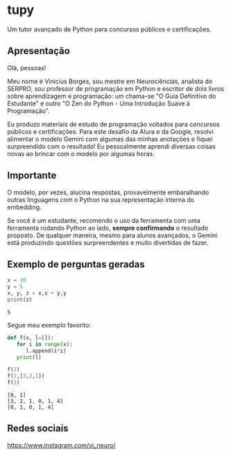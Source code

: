 # tupy
Um tutor avançado de Python para concursos públicos e certificações.

## Apresentação
Olá, pessoas!

Meu nome é Vinicius Borges, sou mestre em Neurociências, analista do SERPRO, sou professor de programação em Python e escritor de dois livros sobre aprendizagem e programação: um chama-se "O Guia Definitivo do Estudante" e outro "O Zen do Python - Uma Introdução Suave à Programação".

Eu produzo materiais de estudo de programação voltados para concursos públicos e certificações. Para este desafio da Alura e da Google, resolvi alimentar o modelo Gemini com algumas das minhas anotações e fiquei surpreendido com o resultado! Eu pessoalmente aprendi diversas coisas novas ao brincar com o modelo por algumas horas.

## Importante
O modelo, por vezes, alucina respostas, provavelmente embaralhando outras linguagens com o Python na sua representação interna do embedding.

Se você é um estudante, recomendo o uso da ferramenta com uma ferramenta rodando Python ao lado, **sempre confirmando** o resultado proposto.
De qualquer maneira, mesmo para alunos avançados, o Gemini está produzindo questões surpreendentes e muito divertidas de fazer.

## Exemplo de perguntas geradas

```python
x = 10
y = 5
x, y, z = x,x + y,y
print(z) 
```

```shell
5
```

Segue meu exemplo favorito:

```python
def f(x, l=[]):
   for i in range(x):
      l.append(i*i)
   print(l)

f(2)
f(3,[3,2,1])
f(3)
```

```shell
[0, 1]
[3, 2, 1, 0, 1, 4]
[0, 1, 0, 1, 4] 
```

## Redes sociais
https://www.instagram.com/vi_neuro/
